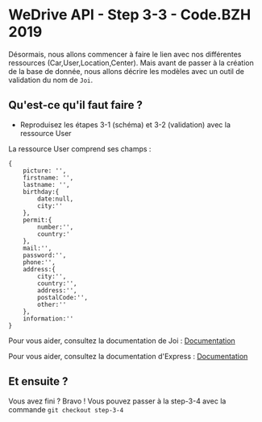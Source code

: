 # WeDrive API - Step 3-3 - Code.BZH 2019

Désormais, nous allons commencer à faire le lien avec nos différentes ressources (Car,User,Location,Center). Mais avant de passer à la création de la base de donnée, nous allons décrire les modèles avec un outil de validation du nom de ``Joi``.

## Qu'est-ce qu'il faut faire ? 

- Reproduisez les étapes 3-1 (schéma) et 3-2 (validation) avec la ressource User

La ressource User comprend ses champs : 
```
{
    picture: '',
    firstname: '',
    lastname: '',
    birthday:{
        date:null,
        city:''
    },
    permit:{
        number:'',
        country:'
    },
    mail:'',
    password:'',
    phone:'',
    address:{
        city:'',
        country:'',
        address:'',
        postalCode:'',
        other:''
    },
    information:''
}
```

Pour vous aider, consultez la documentation de Joi : [Documentation](https://github.com/hapijs/joi)

Pour vous aider, consultez la documentation d'Express : [Documentation](https://expressjs.com/fr/guide/routing.html)


## Et ensuite ? 

Vous avez fini ? Bravo ! Vous pouvez passer à la step-3-4 avec la commande ```git checkout step-3-4```